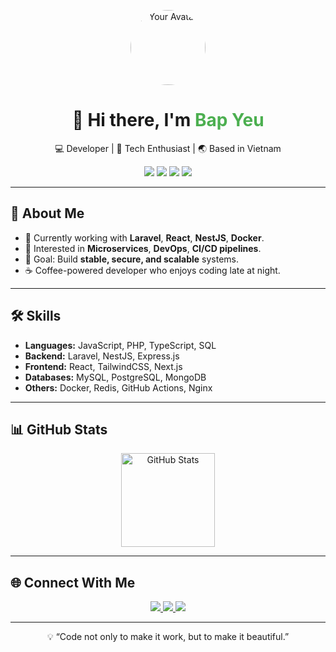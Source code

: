<!-- Banner or Avatar -->
<p align="center">
  <img src="https://avatars.githubusercontent.com/u/000000?v=4" width="120" style="border-radius: 50%" alt="Your Avatar"/>
</p>

<!-- Title -->
<h1 align="center">👋 Hi there, I'm <span style="color:#4CAF50">Bap Yeu</span></h1>
<p align="center">
  💻 Developer | 🚀 Tech Enthusiast | 🌏 Based in Vietnam
</p>

<!-- Badges -->
<p align="center">
  <img src="https://img.shields.io/badge/Code-JavaScript-yellow?style=for-the-badge"/>
  <img src="https://img.shields.io/badge/Framework-Laravel-red?style=for-the-badge"/>
  <img src="https://img.shields.io/badge/Framework-React-blue?style=for-the-badge"/>
  <img src="https://img.shields.io/badge/Cloud-Docker-blue?style=for-the-badge"/>
</p>

---

## 🚀 About Me
- 🌱 Currently working with **Laravel**, **React**, **NestJS**, **Docker**.
- 🔭 Interested in **Microservices**, **DevOps**, **CI/CD pipelines**.
- 🎯 Goal: Build **stable, secure, and scalable** systems.
- ☕ Coffee-powered developer who enjoys coding late at night.

---

## 🛠️ Skills
- **Languages:** JavaScript, PHP, TypeScript, SQL  
- **Backend:** Laravel, NestJS, Express.js  
- **Frontend:** React, TailwindCSS, Next.js  
- **Databases:** MySQL, PostgreSQL, MongoDB  
- **Others:** Docker, Redis, GitHub Actions, Nginx  

---

## 📊 GitHub Stats
<p align="center">
  <img src="https://github-readme-stats.vercel.app/api?username=bapcai02&show_icons=true&theme=radical" height="150" alt="GitHub Stats"/>
</p>

---

## 🌐 Connect With Me
<p align="center">
  <a href="https://www.facebook.com/angha.459864/">
    <img src="https://img.shields.io/badge/Facebook-1877F2?style=for-the-badge&logo=facebook&logoColor=white"/>
  </a>
  <a href="mailto:hadv9x@hmail.com">
    <img src="https://img.shields.io/badge/Gmail-red?style=for-the-badge&logo=gmail"/>
  </a>
  <a href="https://github.com/bapcai02">
    <img src="https://img.shields.io/badge/GitHub-black?style=for-the-badge&logo=github"/>
  </a>
</p>

---

<p align="center">
  💡 “Code not only to make it work, but to make it beautiful.”
</p>
